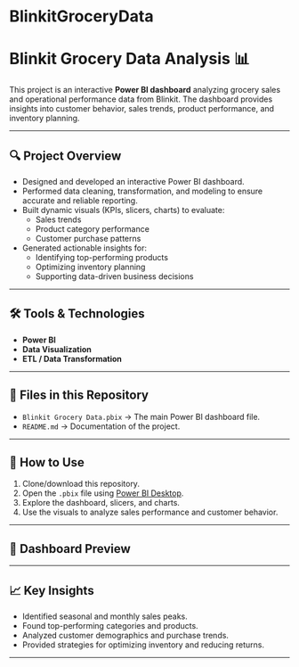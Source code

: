 # BlinkitGroceryData
# Blinkit Grocery Data Analysis 📊

This project is an interactive **Power BI dashboard** analyzing grocery sales and operational performance data from Blinkit. The dashboard provides insights into customer behavior, sales trends, product performance, and inventory planning.

---

## 🔍 Project Overview
- Designed and developed an interactive Power BI dashboard.
- Performed data cleaning, transformation, and modeling to ensure accurate and reliable reporting.
- Built dynamic visuals (KPIs, slicers, charts) to evaluate:
  - Sales trends
  - Product category performance
  - Customer purchase patterns
- Generated actionable insights for:
  - Identifying top-performing products
  - Optimizing inventory planning
  - Supporting data-driven business decisions

---

## 🛠️ Tools & Technologies
- **Power BI**
- **Data Visualization**
- **ETL / Data Transformation**

---

## 📂 Files in this Repository
- `Blinkit Grocery Data.pbix` → The main Power BI dashboard file.
- `README.md` → Documentation of the project.

---

## 🚀 How to Use
1. Clone/download this repository.
2. Open the `.pbix` file using [Power BI Desktop](https://powerbi.microsoft.com/desktop/).
3. Explore the dashboard, slicers, and charts.
4. Use the visuals to analyze sales performance and customer behavior.

---

## 📸 Dashboard Preview

---

## 📈 Key Insights
- Identified seasonal and monthly sales peaks.
- Found top-performing categories and products.
- Analyzed customer demographics and purchase trends.
- Provided strategies for optimizing inventory and reducing returns.

---
